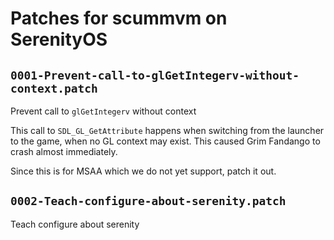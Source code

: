 # Patches for scummvm on SerenityOS

## `0001-Prevent-call-to-glGetIntegerv-without-context.patch`

Prevent call to `glGetIntegerv` without context

This call to `SDL_GL_GetAttribute` happens when switching from the
launcher to the game, when no GL context may exist. This caused Grim
Fandango to crash almost immediately.

Since this is for MSAA which we do not yet support, patch it out.

## `0002-Teach-configure-about-serenity.patch`

Teach configure about serenity


